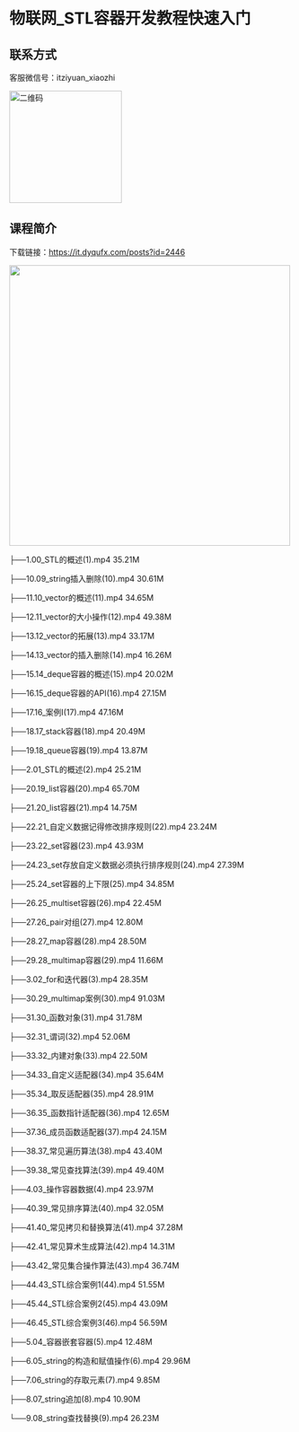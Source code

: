 # 物联网_STL容器开发教程快速入门

## 联系方式

客服微信号：itziyuan_xiaozhi

<img src="https://ziyuanyun.oss-cn-guangzhou.aliyuncs.com/common/20240614073449/666b82192834a.jpg" width="200" height="200" alt="二维码">

## 课程简介

下载链接：https://it.dyqufx.com/posts?id=2446

<img src="https://ziyuanyun.oss-cn-guangzhou.aliyuncs.com/yun/20240515184001/664491011585d.jpg" width="500" alt="">

  

 ├──1.00_STL的概述(1).mp4 35.21M

 ├──10.09_string插入删除(10).mp4 30.61M

 ├──11.10_vector的概述(11).mp4 34.65M

 ├──12.11_vector的大小操作(12).mp4 49.38M

 ├──13.12_vector的拓展(13).mp4 33.17M

 ├──14.13_vector的插入删除(14).mp4 16.26M

 ├──15.14_deque容器的概述(15).mp4 20.02M

 ├──16.15_deque容器的API(16).mp4 27.15M

 ├──17.16_案例I(17).mp4 47.16M

 ├──18.17_stack容器(18).mp4 20.49M

 ├──19.18_queue容器(19).mp4 13.87M

 ├──2.01_STL的概述(2).mp4 25.21M

 ├──20.19_list容器(20).mp4 65.70M

 ├──21.20_list容器(21).mp4 14.75M

 ├──22.21_自定义数据记得修改排序规则(22).mp4 23.24M

 ├──23.22_set容器(23).mp4 43.93M

 ├──24.23_set存放自定义数据必须执行排序规则(24).mp4 27.39M

 ├──25.24_set容器的上下限(25).mp4 34.85M

 ├──26.25_multiset容器(26).mp4 22.45M

 ├──27.26_pair对组(27).mp4 12.80M

 ├──28.27_map容器(28).mp4 28.50M

 ├──29.28_multimap容器(29).mp4 11.66M

 ├──3.02_for和迭代器(3).mp4 28.35M

 ├──30.29_multimap案例(30).mp4 91.03M

 ├──31.30_函数对象(31).mp4 31.78M

 ├──32.31_谓词(32).mp4 52.06M

 ├──33.32_内建对象(33).mp4 22.50M

 ├──34.33_自定义适配器(34).mp4 35.64M

 ├──35.34_取反适配器(35).mp4 28.91M

 ├──36.35_函数指针适配器(36).mp4 12.65M

 ├──37.36_成员函数适配器(37).mp4 24.15M

 ├──38.37_常见遍历算法(38).mp4 43.40M

 ├──39.38_常见查找算法(39).mp4 49.40M

 ├──4.03_操作容器数据(4).mp4 23.97M

 ├──40.39_常见排序算法(40).mp4 32.05M

 ├──41.40_常见拷贝和替换算法(41).mp4 37.28M

 ├──42.41_常见算术生成算法(42).mp4 14.31M

 ├──43.42_常见集合操作算法(43).mp4 36.74M

 ├──44.43_STL综合案例1(44).mp4 51.55M

 ├──45.44_STL综合案例2(45).mp4 43.09M

 ├──46.45_STL综合案例3(46).mp4 56.59M

 ├──5.04_容器嵌套容器(5).mp4 12.48M

 ├──6.05_string的构造和赋值操作(6).mp4 29.96M

 ├──7.06_string的存取元素(7).mp4 9.85M

 ├──8.07_string追加(8).mp4 10.90M

 └──9.08_string查找替换(9).mp4 26.23M

  